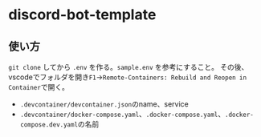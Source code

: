 # discord-bot-template

## 使い方
`git clone` してから `.env` を作る。`sample.env` を参考にすること。
その後、vscodeでフォルダを開き`F1`→`Remote-Containers: Rebuild and Reopen in Container`で開く。

- `.devcontainer/devcontainer.json`のname、service
- `.devcontainer/docker-compose.yaml`、`.docker-compose.yaml`、`.docker-compose.dev.yaml`の名前
